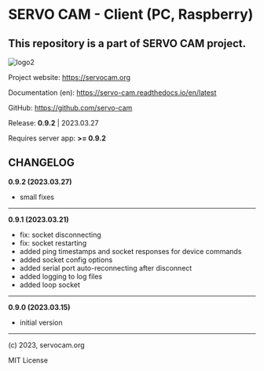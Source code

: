 # SERVO CAM - Client (PC, Raspberry)

## This repository is a part of SERVO CAM project.

![logo2](https://user-images.githubusercontent.com/129175238/228258366-c533475f-4e44-4717-a9ee-2ba5df2818e1.png)

Project website: https://servocam.org

Documentation (en): https://servo-cam.readthedocs.io/en/latest

GitHub: https://github.com/servo-cam

Release: **0.9.2** | 2023.03.27

Requires server app: **>= 0.9.2**


## CHANGELOG

**0.9.2 (2023.03.27)**

- small fixes

---

**0.9.1 (2023.03.21)**

- fix: socket disconnecting
- fix: socket restarting
- added ping timestamps and socket responses for device commands
- added socket config options
- added serial port auto-reconnecting after disconnect
- added logging to log files
- added loop socket

---

**0.9.0 (2023.03.15)**

- initial version

------
(c) 2023, servocam.org

MIT License

